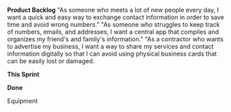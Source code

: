 **Product Backlog**
"As someone who meets a lot of new people every day, I want a quick and easy way to exchange contact information in order to save time and avoid wrong numbers."
"As someone who struggles to keep track of numbers, emails, and addresses, I want a central app that compiles and organizes my friend's and family's information."
"As a contractor who wants to advertise my business, I want a way to share my services and contact information digitally so that I can avoid using physical business cards that can be easily lost or damaged.

**This Sprint**


**Done**

Equipment